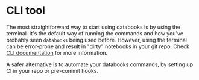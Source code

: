 # CLI tool

The most straightforward way to start using databooks is by using the terminal. It's the
default way of running the commands and how you've probably seen `databooks` being used
before. However, using the terminal can be error-prone and result in "dirty" notebooks
in your git repo. Check [CLI documentation](../CLI) for more information.

A safer alternative is to automate your databooks commands, by setting up CI in your
repo or pre-commit hooks.
